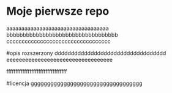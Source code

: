 # Moje pierwsze repo

aaaaaaaaaaaaaaaaaaaaaaaaaaaaaaaaaa
bbbbbbbbbbbbbbbbbbbbbbbbbbbbbbbbbb
cccccccccccccccccccccccccccccccccc

#opis rozszerzony
dddddddddddddddddddddddddddddddddd
eeeeeeeeeeeeeeeeeeeeeeeeeeeeeeeeee

ffffffffffffffffffffffffffffffffff

#licencja
gggggggggggggggggggggggggggggggggg